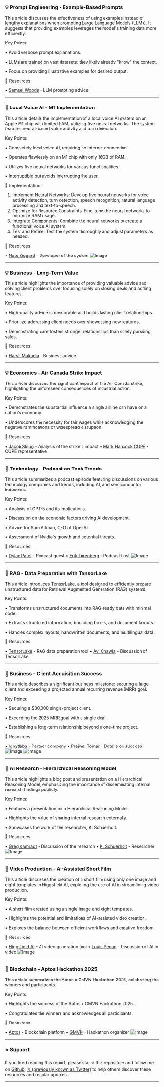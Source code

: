 ### 💡 Prompt Engineering - Example-Based Prompts

This article discusses the effectiveness of using examples instead of lengthy explanations when prompting Large Language Models (LLMs).  It suggests that providing examples leverages the model's training data more efficiently.

Key Points:

•  Avoid verbose prompt explanations.

•  LLMs are trained on vast datasets; they likely already "know" the context.

•  Focus on providing illustrative examples for desired output.


🔗 Resources:

• [Samuel Woods](https://x.com/samuelwoods_) - LLM prompting advice


---

### 🤖 Local Voice AI - M1 Implementation

This article details the implementation of a local voice AI system on an Apple M1 chip with limited RAM, utilizing five neural networks.  The system features neural-based voice activity and turn detection.

Key Points:

•  Completely local voice AI, requiring no internet connection.

•  Operates flawlessly on an M1 chip with only 16GB of RAM.

•  Utilizes five neural networks for various functionalities.

•  Interruptible but avoids interrupting the user.


🚀 Implementation:

1. Implement Neural Networks:  Develop five neural networks for voice activity detection, turn detection, speech recognition, natural language processing and text-to-speech.
2. Optimize for Resource Constraints: Fine-tune the neural networks to minimize RAM usage.
3. Integrate Components: Combine the neural networks to create a functional voice AI system.
4. Test and Refine: Test the system thoroughly and adjust parameters as needed.


🔗 Resources:

• [Nate Siggard](https://x.com/natesiggard) - Developer of the system
![Image](https://pbs.twimg.com/amplify_video_thumb/1957534511467757568/img/8CeqVCYFJUz-Iga9.jpg)


---

### 💡 Business - Long-Term Value

This article highlights the importance of providing valuable advice and solving client problems over focusing solely on closing deals and adding features.

Key Points:

•  High-quality advice is memorable and builds lasting client relationships.

•  Prioritize addressing client needs over showcasing new features.

•  Demonstrating care fosters stronger relationships than solely pursuing sales.


🔗 Resources:

• [Harsh Makadia](https://x.com/MakadiaHarsh) -  Business advice


---

### 💡  Economics - Air Canada Strike Impact

This article discusses the significant impact of the Air Canada strike, highlighting the unforeseen consequences of industrial action.

Key Points:

•  Demonstrates the substantial influence a single airline can have on a nation's economy.

•  Underscores the necessity for fair wages while acknowledging the negative ramifications of widespread disruption.


🔗 Resources:

• [Jacob Sklug](https://x.com/Jacobsklug) - Analysis of the strike's impact
• [Mark Hancock CUPE](https://x.com/MarkHancockCUPE) - CUPE representative


---

### 🚀 Technology - Podcast on Tech Trends

This article summarizes a podcast episode featuring discussions on various technology companies and trends, including AI, and semiconductor industries.

Key Points:

•  Analysis of GPT-5 and its implications.

•  Discussion on the economic factors driving AI development.

•  Advice for Sam Altman, CEO of OpenAI.

•  Assessment of Nvidia's growth and potential threats.


🔗 Resources:

• [Dylan Patel](https://x.com/dylan522p) - Podcast guest
• [Erik Torenberg](https://x.com/eriktorenberg) - Podcast host
![Image](https://pbs.twimg.com/amplify_video_thumb/1957522421130665984/img/upVBHNWE-dPEgpUn.jpg)


---

### 🤖 RAG - Data Preparation with TensorLake

This article introduces TensorLake, a tool designed to efficiently prepare unstructured data for Retrieval Augmented Generation (RAG) systems.

Key Points:

•  Transforms unstructured documents into RAG-ready data with minimal code.

•  Extracts structured information, bounding boxes, and document layouts.

•  Handles complex layouts, handwritten documents, and multilingual data.


🔗 Resources:

• [TensorLake](https://x.com/tensorlake) - RAG data preparation tool
• [Avi Chawla](https://x.com/_avichawla) -  Discussion of TensorLake


---

### 🚀 Business - Client Acquisition Success

This article describes a significant business milestone: securing a large client and exceeding a projected annual recurring revenue (MRR) goal.

Key Points:

•  Securing a $30,000 single-project client.

•  Exceeding the 2025 MRR goal with a single deal.

•  Establishing a long-term relationship beyond a one-time project.


🔗 Resources:

• [Ignytlabs](https://x.com/ignytlabs) - Partner company
• [Prajwal Tomar](https://x.com/PrajwalTomar_) -  Details on success
![Image](https://pbs.twimg.com/media/GypCjtubAAEAcWd?format=jpg&name=small)
![Image](https://pbs.twimg.com/media/GypCkAKakAAj3If?format=jpg&name=900x900)


---

### 🤖 AI Research - Hierarchical Reasoning Model

This article highlights a blog post and presentation on a Hierarchical Reasoning Model, emphasizing the importance of disseminating internal research findings publicly.

Key Points:

•  Features a presentation on a Hierarchical Reasoning Model.

•  Highlights the value of sharing internal research externally.

•  Showcases the work of the researcher, K. Schuerholt.


🔗 Resources:

• [Greg Kamradt](https://x.com/GregKamradt) -  Discussion of the research
• [K. Schuerholt](https://x.com/k_schuerholt) -  Researcher
![Image](https://pbs.twimg.com/amplify_video_thumb/1957498767482990592/img/32QoLwKMw6AbxfM4.jpg)


---

### 🚀 Video Production - AI-Assisted Short Film

This article discusses the creation of a short film using only one image and eight templates in Higgsfield AI, exploring the use of AI in streamlining video production.

Key Points:

•  A short film created using a single image and eight templates.

•  Highlights the potential and limitations of AI-assisted video creation.

•  Explores the balance between efficient workflows and creative freedom.


🔗 Resources:

• [Higgsfield AI](https://x.com/higgsfield_ai) - AI video generation tool
• [Louie Pecan](https://x.com/louiepecan) -  Discussion of AI in video
![Image](https://pbs.twimg.com/amplify_video_thumb/1957247254332674048/img/DUUHBegtNrjPFGVj.jpg)


---

### 🚀  Blockchain - Aptos Hackathon 2025

This article summarizes the Aptos x GMVN Hackathon 2025, celebrating the winners and participants.

Key Points:

•  Highlights the success of the Aptos x GMVN Hackathon 2025.

•  Congratulates the winners and acknowledges all participants.


🔗 Resources:

• [Aptos](https://x.com/Aptos) - Blockchain platform
• [GMVN](https://x.com/gmvn_official) - Hackathon organizer
![Image](https://pbs.twimg.com/media/GyXhgEAaYAAK6xB?format=jpg&name=small)


---

### ⭐️ Support

If you liked reading this report, please star ⭐️ this repository and follow me on [Github](https://github.com/Drix10), [𝕏 (previously known as Twitter)](https://x.com/DRIX_10_) to help others discover these resources and regular updates.

---